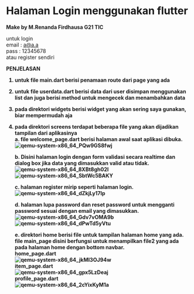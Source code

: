 # Halaman Login menggunakan flutter

<b>Make by M.Renanda Firdhausa G21 TIC</b>

untuk login <br />
email : a@a.a <br />
pass : 12345678 <br />
atau register sendiri<br/>

<b>PENJELASAN<br/>
  1. untuk file main.dart berisi penamaan route dari page yang ada<br/>
  2. untuk file userdata.dart berisi data dari user disimpan menggunakan list dan juga berisi method untuk mengecek dan menambahkan data<br/>
  3. pada direktori widgets berisi widget yang akan sering saya gunakan, biar mempermudah aja<br/>
  4. pada direktori screens terdapat beberapa file yang akan dijadikan tampilan dari aplikasinya<br/>
      a. file welcome_page.dart berisi  halaman awal saat aplikasi dibuka.<br/>
         ![qemu-system-x86_64_PQw9GS8fwj](https://user-images.githubusercontent.com/104843919/168232225-e86c3c2e-061a-4b65-97bc-7dca4b8549d3.png)<br/>
          
      b. Disini halaman login dengan form validasi secara realtime dan dialog box jika data yang dimasukkan valid atau tidak.<br/>
  ![qemu-system-x86_64_8XBt8gh02I](https://user-images.githubusercontent.com/104843919/168232411-997cff52-d035-4e58-a218-596d80bf443f.png)<br/>
  ![qemu-system-x86_64_SbtWc5BAKY](https://user-images.githubusercontent.com/104843919/168232588-a149b947-608d-4959-9eb7-265816d2de3b.png)<br/>

      c. halaman register mirip seperti halaman login.<br/>
    ![qemu-system-x86_64_dZkjLy17Ip](https://user-images.githubusercontent.com/104843919/168232845-095df011-7bbe-4a19-b73a-1ea47f8870a8.png)<br/>

      d. halaman lupa password dan reset password untuk mengganti password sesuai dengan email yang dimasukkan.<br/>
  ![qemu-system-x86_64_Gdv7vOMA9b](https://user-images.githubusercontent.com/104843919/168232871-d9f3742b-ff40-4631-b9ed-27fb9c85e1d8.png)<br/>
![qemu-system-x86_64_dPwTd5yVtu](https://user-images.githubusercontent.com/104843919/168232879-13556c0c-5def-4da8-87c8-a493952f0eca.png)<br/>

      e. direktori home berisi file untuk tampilan halaman home yang ada. file main_page disini berfungsi untuk menampilkan file2 yang ada pada halaman home dengan              bottom navbar.<br/>
          home_page.dart<br/>
  ![qemu-system-x86_64_jkMI3OJ94w](https://user-images.githubusercontent.com/104843919/168232912-b1ce251b-efd7-41f2-a601-025aa0542576.png)<br/>
          item_page.dart<br/>
![qemu-system-x86_64_gpx5LzDeaj](https://user-images.githubusercontent.com/104843919/168232917-d32aee5a-f1eb-4dc7-a714-65ce6570a072.png)<br/>
          profile_page.dart<br/>
![qemu-system-x86_64_2cYixKyM1a](https://user-images.githubusercontent.com/104843919/168232920-f781bbc3-d2eb-453c-ae54-89004b10fb51.png)

